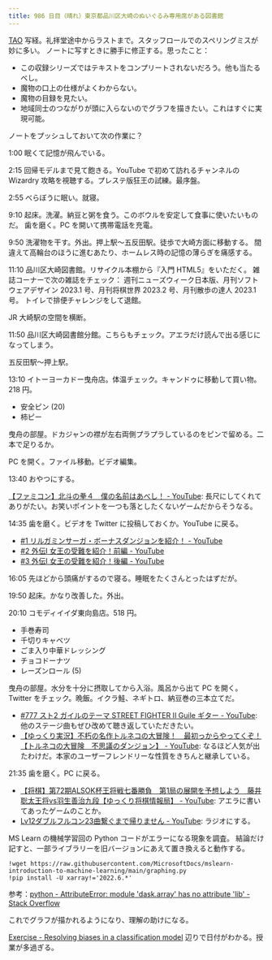 ```yaml
---
title: 986 日目（晴れ）東京都品川区大崎のぬいぐるみ専用席がある図書館
---
```


[TAO](https://www.youtube.com/playlist?list=PLYnPhfZ3IEC3Slz63ehyrXf3t9TRB0qCd)
写経。礼拝堂途中からラストまで。スタッフロールでのスペリングミスが妙に多い。
ノートに写すときに勝手に修正する。思ったこと：

* この収録シリーズではテキストをコンプリートされないだろう。他も当たるべし。
* 魔物の口上の仕様がよくわからない。
* 魔物の目録を見たい。
* 地域同士のつながりが頭に入らないのでグラフを描きたい。これはすぐに実現可能。

ノートをプッシュしておいて次の作業に？

1:00 眠くて記憶が飛んでいる。

2:15 回帰モデルまで見て飽きる。YouTube で初めて訪れるチャンネルの
Wizardry 攻略を視聴する。プレステ版狂王の試練。最序盤。

2:55 べらぼうに眠い。就寝。

9:10 起床。洗濯。納豆と粥を食う。このボウルを安定して食事に使いたいものだ。
歯を磨く。PC を開いて携帯電話を充電。

9:50 洗濯物を干す。外出。押上駅～五反田駅。徒歩で大崎方面に移動する。
間違えて高輪台のほうに進むあたり、ホームレス時の記憶の薄らぎを痛感する。

11:10 品川区大崎図書館。リサイクル本棚から『入門 HTML5』をいただく。
雑誌コーナーで次の雑誌をチェック：
週刊ニューズウィーク日本版、月刊ソフトウェアデザイン 2023.1 号、月刊将棋世界 2023.2 号、月刊散歩の達人 2023.1 号。
トイレで排便チャレンジをして退館。

JR 大崎駅の空間を横断。

11:50 品川区大崎図書館分館。こちらもチェック。アエラだけ読んで出る感じになってしまう。

五反田駅～押上駅。

13:10 イトーヨーカドー曳舟店。体温チェック。キャンドゥに移動して買い物。218 円。

* 安全ピン (20)
* 柿ピー

曳舟の部屋。ドカジャンの襟が左右両側プラプラしているのをピンで留める。二本で足りるか。

PC を開く。ファイル移動。ビデオ編集。

13:40 おやつにする。

[【ファミコン】北斗の拳４　僕の名前はあべし！ - YouTube](https://www.youtube.com/watch?v=KvqrvWCI6gk):
長尺にしてくれてありがたい。お笑いポイントを一つも落としたくないゲームだからそうなる。

14:35 歯を磨く。ビデオを Twitter に投稿しておくか。YouTube に戻る。

* [&#x23;1 リルガミンサーガ・ボーナスダンジョンを紹介！ - YouTube](https://www.youtube.com/watch?v=Tsef7g9CWGY)
* [&#x23;2 外伝Ⅰ 女王の受難を紹介！前編 - YouTube](https://www.youtube.com/watch?v=QAai0xS42y4)
* [&#x23;3 外伝Ⅰ 女王の受難を紹介！後編 - YouTube](https://www.youtube.com/watch?v=P720EKc6pNU)

16:05 先ほどから頭痛がするので寝る。睡眠をたくさんとったはずだが。

19:50 起床。かなり改善した。外出。

20:10 コモディイイダ東向島店。518 円。

* 手巻寿司
* 千切りキャベツ
* ごま入り中華ドレッシング
* チョコドーナツ
* レーズンロール (5)

曳舟の部屋。水分を十分に摂取してから入浴。風呂から出て PC を開く。
Twitter をチェック。晩飯。イクラ鮭、ネギトロ、納豆巻の三本立てだ。

* [&#x23;777 スト2 ガイルのテーマ STREET FIGHTER II Guile ギター - YouTube](https://www.youtube.com/watch?v=nhkQcSDoDKw):
  他のステージ曲もぜひ改めて聴き返していただきたい。
* [【ゆっくり実況】不朽の名作トルネコの大冒険！　最初っからやってくぞ！【トルネコの大冒険　不思議のダンジョン】 - YouTube](https://www.youtube.com/watch?v=8kV72feWVC4):
  なるほど人気が出たわけだ。本家のユーザーフレンドリーな性質をきちんと継承している。

21:35 歯を磨く。PC に戻る。

* [【将棋】第72期ALSOK杯王将戦七番勝負　第1局の展開を予想しよう　藤井聡太王将vs羽生善治九段【ゆっくり将棋情報局】 - YouTube](https://www.youtube.com/watch?v=qShfbNDCU3M):
  アエラに書いてあったゲームのことか。
* [Lv12ダブルフルコン23曲繋ぐまで帰りません - YouTube](https://www.youtube.com/watch?v=IN-8SThLWwU):
  ラジオにする。

MS Learn の機械学習回の Python コードがエラーになる現象を調査。
結論だけ記すと、一部ライブラリーを旧バージョンにあえて置き換えると動作する。

```text
!wget https://raw.githubusercontent.com/MicrosoftDocs/mslearn-introduction-to-machine-learning/main/graphing.py
!pip install -U xarray!='2022.6.*'
```

参考：[python - AttributeError: module 'dask.array' has no attribute 'lib' - Stack Overflow](https://stackoverflow.com/questions/73099932/attributeerror-module-dask-array-has-no-attribute-lib)

これでグラフが描かれるようになり、理解の助けになる。

[Exercise - Resolving biases in a classification model](https://learn.microsoft.com/en-us/training/modules/machine-learning-confusion-matrix/5-exercise-resolve-bias)
辺りで日付がわかる。授業が多過ぎる。
